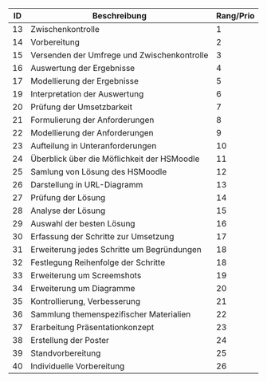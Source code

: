  ID | Beschreibung | Rang/Prio | 
----|--------------|-------|
 13 | Zwischenkontrolle | 1 |
 14 | Vorbereitung | 2 |
 15| Versenden der Umfrege und Zwischenkontrolle | 3 |  
 16| Auswertung der Ergebnisse | 4 |  
 17| Modellierung der Ergebnisse | 5 |  
 19| Interpretation der Auswertung | 6 |  
 20| Prüfung der Umsetzbarkeit | 7 |  
 21| Formulierung der Anforderungen | 8 |  
 22| Modellierung der Anforderungen | 9 |  
 23| Aufteilung in Unteranforderungen | 10 |  
 24| Überblick über die Möflichkeit der HSMoodle | 11 |  
 25| Samlung von Lösung des HSMoodle | 12 |  
 26| Darstellung in URL-Diagramm | 13 |  
 27| Prüfung der Lösung | 14 |  
 28| Analyse der Lösung | 15 |  
 29| Auswahl der besten Lösung | 16 |  
 30| Erfassung der Schritte zur Umsetzung | 17 |  
 31| Erweiterung jedes Schritte um Begründungen | 18 |  
 32| Festlegung Reihenfolge der Schritte | 18 |  
 33| Erweiterung um Screemshots | 19 |  
 34| Erweiterung um Diagramme | 20 |  
 35| Kontrollierung, Verbesserung | 21 |  
 36| Sammlung themenspezifischer Materialien | 22 |  
 37| Erarbeitung Präsentationkonzept | 23 |  
 38| Erstellung der Poster | 24 |  
 39| Standvorbereitung | 25 |  
 40| Individuelle Vorbereitung | 26 |  
